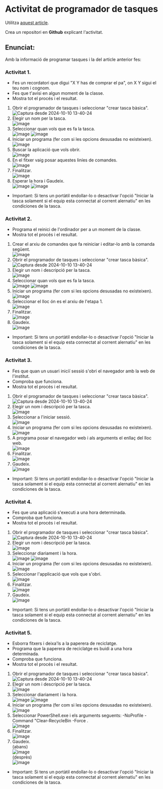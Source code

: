 # Activitat de programador de tasques

Utilitza [aquest article](https://www.maketecheasier.com/schedule-tasks-windows/).

Crea un repositori en **Github** explicant l'activitat.

## Enunciat:

Amb la informació de programar tasques i la del article anterior fes:

### Activitat 1.

- Fes un recordatori que digui "X Y has de comprar el pa", on X Y sigui el teu nom i cognom.
- Fes que t'avisi en algun moment de la classe.
- Mostra tot el procés i el resultat.
1. Obrir el programador de tasques i seleccionar "crear tasca bàsica". <br>
![Captura desde 2024-10-10 13-40-24](https://github.com/user-attachments/assets/0bda289b-0dfd-4b86-87a1-fe7bf9081d86)
2. Elegir un nom per la tasca. <br>
![image](https://github.com/user-attachments/assets/68993f10-f608-4e15-9989-4adc55e1a74e)
3. Seleccionar quan vols que es fa la tasca. <br>
![image](https://github.com/user-attachments/assets/a2fa0ef3-4942-474d-b0d8-4e6fd85cf0e6)
![image](https://github.com/user-attachments/assets/f33c1b27-b265-4f32-bb6a-6d8263316531)
4. Iniciar un programa (fer com si les opcions desusadas no existeixen). <br>
![image](https://github.com/user-attachments/assets/f1559038-e3f3-43a5-8ae9-0df818355a1a)
5. Buscar la aplicació que vols obrir. <br>
![image](https://github.com/user-attachments/assets/6a64dd2d-f5bf-46cb-9f59-1a16f38178ac)
6. En el fitxer vaig posar aquestes liníes de comandes. <br>
![image](https://github.com/user-attachments/assets/be8fe17a-8764-470a-ad95-50fcc8e22def)
7. Finalitzar. <br>
![image](https://github.com/user-attachments/assets/b55373de-6180-4107-acac-39175afa4a94)
8. Esperar la hora i Gaudeix. <br>
![image](https://github.com/user-attachments/assets/ea341d4b-9a57-4d63-bc8a-781d25cda3be)
![image](https://github.com/user-attachments/assets/1b337b8d-6efb-410d-a231-51344f05fc34)

* Important: Si tens un portàtil endollar-lo o desactivar l'opció "Iniciar la tasca solament si el equip esta connectat al corrent alernatiu" en les condiciones de la tasca.

### Activitat 2.

- Programa el reinici de l'ordinador per a un moment de la classe.
- Mostra tot el procés i el resultat.
1. Crear el arxiu de comandes que fa reiniciar i editar-lo amb la comanda següent. <br>
![image](https://github.com/user-attachments/assets/abc18797-d674-413d-a828-80397181e7c4)
2. Obrir el programador de tasques i seleccionar "crear tasca bàsica". <br>
![Captura desde 2024-10-10 13-40-24](https://github.com/user-attachments/assets/0bda289b-0dfd-4b86-87a1-fe7bf9081d86)
3. Elegir un nom i descripció per la tasca. <br>
![image](https://github.com/user-attachments/assets/4938bc55-d081-4a0e-98e9-2114e75e42de)
4. Seleccionar quan vols que es fa la tasca. <br>
![image](https://github.com/user-attachments/assets/a2fa0ef3-4942-474d-b0d8-4e6fd85cf0e6)
![image](https://github.com/user-attachments/assets/44ac7b80-08c4-4dcf-9ec2-cb97b99a8a27)
5. Iniciar un programa (fer com si les opcions desusadas no existeixen). <br>
![image](https://github.com/user-attachments/assets/f1559038-e3f3-43a5-8ae9-0df818355a1a)
6. Seleccionar el lloc ón es el arxiu de l'etapa 1. <br>
![image](https://github.com/user-attachments/assets/6b75550f-2eb1-4146-9156-2bab9a1f93cc)
7. Finalitzar. <br>
![image](https://github.com/user-attachments/assets/9d99049b-2beb-42b4-bc14-ab5d262fa73c)
8. Gaudeix. <br>
![image](https://github.com/user-attachments/assets/e0ca4593-27ce-445c-ab5a-2ac21e03f5eb)

* Important: Si tens un portàtil endollar-lo o desactivar l'opció "Iniciar la tasca solament si el equip esta connectat al corrent alernatiu" en les condiciones de la tasca.

### Activitat 3.

- Fes que quan un usuari iniciï sessió s'obri el navegador amb la web de l'institut.
- Comproba que funciona.
- Mostra tot el procés i el resultat.
1. Obrir el programador de tasques i seleccionar "crear tasca bàsica". <br>
![Captura desde 2024-10-10 13-40-24](https://github.com/user-attachments/assets/0bda289b-0dfd-4b86-87a1-fe7bf9081d86)
2. Elegir un nom i descripció per la tasca. <br>
![image](https://github.com/user-attachments/assets/0243cc2f-8152-498d-a5a4-570e06ac5253)
3. Seleccionar a l'iniciar sessió. <br>
![image](https://github.com/user-attachments/assets/dbc4594b-e9b7-4270-91e4-c51047007440)
4. Iniciar un programa (fer com si les opcions desusadas no existeixen). <br>
![image](https://github.com/user-attachments/assets/f1559038-e3f3-43a5-8ae9-0df818355a1a)
5. A programa posar el navegador web i als arguments el enllaç del lloc web. <br>
![image](https://github.com/user-attachments/assets/88e92585-26e3-4300-b0ae-2570b4a1004a)
6. Finalitzar. <br>
![image](https://github.com/user-attachments/assets/2746990c-289a-4af8-9189-53290620e053)
7. Gaudeix. <br>
![image](https://github.com/user-attachments/assets/101c29c1-161a-4fa3-8137-18c4ef78f80d)

* Important: Si tens un portàtil endollar-lo o desactivar l'opció "Iniciar la tasca solament si el equip esta connectat al corrent alernatiu" en les condiciones de la tasca.

### Activitat 4.

- Fes que una aplicació s'executi a una hora determinada.
- Comproba que funciona.
- Mostra tot el procés i el resultat.
1. Obrir el programador de tasques i seleccionar "crear tasca bàsica". <br>
![Captura desde 2024-10-10 13-40-24](https://github.com/user-attachments/assets/0bda289b-0dfd-4b86-87a1-fe7bf9081d86)
2. Elegir un nom i descripció per la tasca. <br>
![image](https://github.com/user-attachments/assets/f98f272c-ef64-4acd-854c-dd9b046290d8)
3. Seleccionar diariament i la hora. <br>
![image](https://github.com/user-attachments/assets/6b23768f-41f7-49a2-8f7e-4b9664503c5c)
![image](https://github.com/user-attachments/assets/e2a177e3-785d-4366-b0e9-5fc0ed8a2a4a)
4. Iniciar un programa (fer com si les opcions desusadas no existeixen). <br>
![image](https://github.com/user-attachments/assets/f1559038-e3f3-43a5-8ae9-0df818355a1a)
5. Seleccionar l'applicació que vols que s'obri. <br>
![image](https://github.com/user-attachments/assets/5fc16b93-e0e8-47db-82aa-ae9c459b4dee)
6. Finalitzar. <br>
![image](https://github.com/user-attachments/assets/93597285-04cb-467c-b5eb-e1b3e709b691)
7. Gaudeix. <br>
![image](https://github.com/user-attachments/assets/b52210aa-542d-4881-a7fc-66e33991e777)

* Important: Si tens un portàtil endollar-lo o desactivar l'opció "Iniciar la tasca solament si el equip esta connectat al corrent alernatiu" en les condiciones de la tasca.

### Activitat 5.

- Esborra fitxers i deixa'ls a la paperera de reciclatge.
- Programa que la paperera de reciclatge es buidi a una hora determinada.
- Comproba que funciona.
- Mostra tot el procés i el resultat.
1. Obrir el programador de tasques i seleccionar "crear tasca bàsica". <br>
![Captura desde 2024-10-10 13-40-24](https://github.com/user-attachments/assets/0bda289b-0dfd-4b86-87a1-fe7bf9081d86)
2. Elegir un nom i descripció per la tasca. <br>
![image](https://github.com/user-attachments/assets/5d053bbc-28bb-4fbf-9ea0-7ea7b8e422c0)
3. Seleccionar diariament i la hora. <br>
![image](https://github.com/user-attachments/assets/6b23768f-41f7-49a2-8f7e-4b9664503c5c)
![image](https://github.com/user-attachments/assets/4e1cfa18-4e2e-4f4d-9437-a49bedd9a59a)
4. Iniciar un programa (fer com si les opcions desusadas no existeixen). <br>
![image](https://github.com/user-attachments/assets/f1559038-e3f3-43a5-8ae9-0df818355a1a)
5. Seleccionar PowerShell.exe i els arguments seguents: -NoProfile -Command "Clear-RecycleBin -Force . <br>
![image](https://github.com/user-attachments/assets/8e3e0b15-dcce-4787-a7f0-0bc6e9c6b735)
7. Finalitzar. <br>
![image](https://github.com/user-attachments/assets/9fb2b17e-02d5-45d5-bfc5-3dff068df1bc)
8. Gaudeix. <br>
(abans) <br>
![image](https://github.com/user-attachments/assets/d0175544-debf-4069-947f-37f6766700ff) <br>
(desprès) <br>
![image](https://github.com/user-attachments/assets/911b9ebd-65ae-4117-aa6f-a389333a431b)


* Important: Si tens un portàtil endollar-lo o desactivar l'opció "Iniciar la tasca solament si el equip esta connectat al corrent alernatiu" en les condiciones de la tasca.
